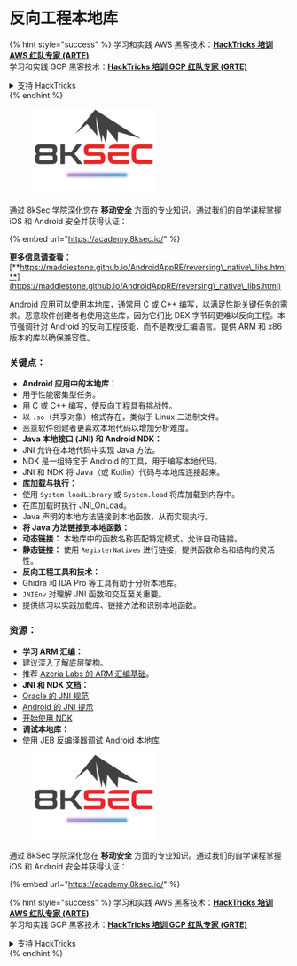 # 反向工程本地库

{% hint style="success" %}
学习和实践 AWS 黑客技术：<img src="/.gitbook/assets/arte.png" alt="" data-size="line">[**HackTricks 培训 AWS 红队专家 (ARTE)**](https://training.hacktricks.xyz/courses/arte)<img src="/.gitbook/assets/arte.png" alt="" data-size="line">\
学习和实践 GCP 黑客技术：<img src="/.gitbook/assets/grte.png" alt="" data-size="line">[**HackTricks 培训 GCP 红队专家 (GRTE)**<img src="/.gitbook/assets/grte.png" alt="" data-size="line">](https://training.hacktricks.xyz/courses/grte)

<details>

<summary>支持 HackTricks</summary>

* 查看 [**订阅计划**](https://github.com/sponsors/carlospolop)!
* **加入** 💬 [**Discord 群组**](https://discord.gg/hRep4RUj7f) 或 [**Telegram 群组**](https://t.me/peass) 或 **关注** 我们的 **Twitter** 🐦 [**@hacktricks\_live**](https://twitter.com/hacktricks\_live)**.**
* **通过向** [**HackTricks**](https://github.com/carlospolop/hacktricks) 和 [**HackTricks Cloud**](https://github.com/carlospolop/hacktricks-cloud) GitHub 仓库提交 PR 分享黑客技巧。

</details>
{% endhint %}

<figure><img src="/.gitbook/assets/image (2).png" alt=""><figcaption></figcaption></figure>

通过 8kSec 学院深化您在 **移动安全** 方面的专业知识。通过我们的自学课程掌握 iOS 和 Android 安全并获得认证：

{% embed url="https://academy.8ksec.io/" %}

**更多信息请查看：** [**https://maddiestone.github.io/AndroidAppRE/reversing\_native\_libs.html**](https://maddiestone.github.io/AndroidAppRE/reversing\_native\_libs.html)

Android 应用可以使用本地库，通常用 C 或 C++ 编写，以满足性能关键任务的需求。恶意软件创建者也使用这些库，因为它们比 DEX 字节码更难以反向工程。本节强调针对 Android 的反向工程技能，而不是教授汇编语言。提供 ARM 和 x86 版本的库以确保兼容性。

### 关键点：

* **Android 应用中的本地库：**
* 用于性能密集型任务。
* 用 C 或 C++ 编写，使反向工程具有挑战性。
* 以 `.so`（共享对象）格式存在，类似于 Linux 二进制文件。
* 恶意软件创建者更喜欢本地代码以增加分析难度。
* **Java 本地接口 (JNI) 和 Android NDK：**
* JNI 允许在本地代码中实现 Java 方法。
* NDK 是一组特定于 Android 的工具，用于编写本地代码。
* JNI 和 NDK 将 Java（或 Kotlin）代码与本地库连接起来。
* **库加载与执行：**
* 使用 `System.loadLibrary` 或 `System.load` 将库加载到内存中。
* 在库加载时执行 JNI\_OnLoad。
* Java 声明的本地方法链接到本地函数，从而实现执行。
* **将 Java 方法链接到本地函数：**
* **动态链接：** 本地库中的函数名称匹配特定模式，允许自动链接。
* **静态链接：** 使用 `RegisterNatives` 进行链接，提供函数命名和结构的灵活性。
* **反向工程工具和技术：**
* Ghidra 和 IDA Pro 等工具有助于分析本地库。
* `JNIEnv` 对理解 JNI 函数和交互至关重要。
* 提供练习以实践加载库、链接方法和识别本地函数。

### 资源：

* **学习 ARM 汇编：**
* 建议深入了解底层架构。
* 推荐 [Azeria Labs 的 ARM 汇编基础](https://azeria-labs.com/writing-arm-assembly-part-1/)。
* **JNI 和 NDK 文档：**
* [Oracle 的 JNI 规范](https://docs.oracle.com/javase/7/docs/technotes/guides/jni/spec/jniTOC.html)
* [Android 的 JNI 提示](https://developer.android.com/training/articles/perf-jni)
* [开始使用 NDK](https://developer.android.com/ndk/guides/)
* **调试本地库：**
* [使用 JEB 反编译器调试 Android 本地库](https://medium.com/@shubhamsonani/how-to-debug-android-native-libraries-using-jeb-decompiler-eec681a22cf3)

<figure><img src="/.gitbook/assets/image (2).png" alt=""><figcaption></figcaption></figure>

通过 8kSec 学院深化您在 **移动安全** 方面的专业知识。通过我们的自学课程掌握 iOS 和 Android 安全并获得认证：

{% embed url="https://academy.8ksec.io/" %}

{% hint style="success" %}
学习和实践 AWS 黑客技术：<img src="/.gitbook/assets/arte.png" alt="" data-size="line">[**HackTricks 培训 AWS 红队专家 (ARTE)**](https://training.hacktricks.xyz/courses/arte)<img src="/.gitbook/assets/arte.png" alt="" data-size="line">\
学习和实践 GCP 黑客技术：<img src="/.gitbook/assets/grte.png" alt="" data-size="line">[**HackTricks 培训 GCP 红队专家 (GRTE)**<img src="/.gitbook/assets/grte.png" alt="" data-size="line">](https://training.hacktricks.xyz/courses/grte)

<details>

<summary>支持 HackTricks</summary>

* 查看 [**订阅计划**](https://github.com/sponsors/carlospolop)!
* **加入** 💬 [**Discord 群组**](https://discord.gg/hRep4RUj7f) 或 [**Telegram 群组**](https://t.me/peass) 或 **关注** 我们的 **Twitter** 🐦 [**@hacktricks\_live**](https://twitter.com/hacktricks\_live)**.**
* **通过向** [**HackTricks**](https://github.com/carlospolop/hacktricks) 和 [**HackTricks Cloud**](https://github.com/carlospolop/hacktricks-cloud) GitHub 仓库提交 PR 分享黑客技巧。

</details>
{% endhint %}
